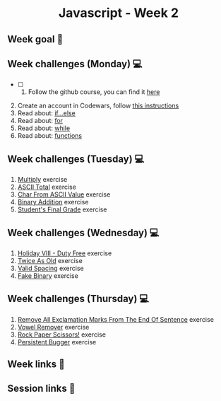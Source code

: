<h1 align="center">Javascript - Week 2</h1>

## Week goal 🏁

## Week challenges (Monday) 💻

- [ ] 1. Follow the github course, you can find it [here](https://www.udacity.com/course/version-control-with-git--ud123)
2. Create an account in Codewars, follow [this instructions](./_create_account_codewars/)
3. Read about: [if...else](https://developer.mozilla.org/en-US/docs/Web/JavaScript/Reference/Statements/if...else)
4. Read about: [for](https://developer.mozilla.org/en-US/docs/Web/JavaScript/Reference/Statements/for)
5. Read about: [while](https://developer.mozilla.org/en-US/docs/Web/JavaScript/Reference/Statements/while)
6. Read about: [functions](https://developer.mozilla.org/en-US/docs/Web/JavaScript/Reference/Statements/function)

## Week challenges (Tuesday) 💻

1. [Multiply](./exercises/e00/desc) exercise
2. [ASCII Total](./exercises/e01/desc) exercise
3. [Char From ASCII Value](./exercises/e02/desc) exercise
4. [Binary Addition](./exercises/e03/desc) exercise
5. [Student's Final Grade](./exercises/e04/desc) exercise

## Week challenges (Wednesday) 💻

1. [Holiday VIII - Duty Free](./exercises/e05/desc) exercise
2. [Twice As Old](./exercises/e06/desc) exercise
3. [Valid Spacing](./exercises/e07/desc) exercise
4. [Fake Binary](./exercises/e08/desc) exercise

## Week challenges (Thursday) 💻

1. [Remove All Exclamation Marks From The End Of Sentence](./exercises/e09/desc) exercise
2. [Vowel Remover](./exercises/e10/desc) exercise
3. [Rock Paper Scissors!](./exercises/e11/desc) exercise
4. [Persistent Bugger](./exercises/e12/desc) exercise

## Week links 🔗

## Session links 🔗
